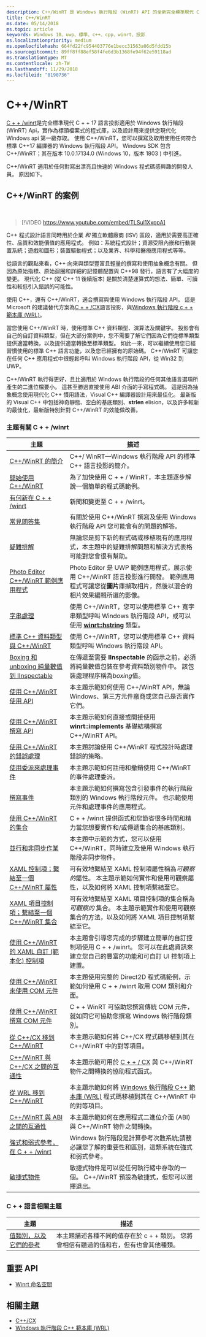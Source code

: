 ```yaml
---
description: C++/WinRT 是 Windows 執行階段 (WinRT) API 的全新完全標準現代 C++17 語言投影，實作為標頭檔式的程式庫。
title: C++/WinRT
ms.date: 05/14/2018
ms.topic: article
keywords: Windows 10、uwp、標準、c++、cpp、winrt、投影
ms.localizationpriority: medium
ms.openlocfilehash: 664fd22fc954403776e1becc31563a06d5fdd15b
ms.sourcegitcommit: 89ff8ff88ef58f4fe6d3b1368fe94f62e59118ad
ms.translationtype: MT
ms.contentlocale: zh-TW
ms.lasthandoff: 11/29/2018
ms.locfileid: "8190736"
---
```

# <a name="cwinrt"></a>C++/WinRT

[C + + /winrt](/windows/uwp/cpp-and-winrt-apis/intro-to-using-cpp-with-winrt)是完全標準現代 C + + 17 語言投影適用於 Windows 執行階段 (WinRT) Api，實作為標頭檔案式的程式庫，以及設計用來提供您現代化 Windows api 第一級存取。 使用 C++/WinRT，您可以撰寫及取用使用任何符合標準 C++17 編譯器的 Windows 執行階段 API。 Windows SDK 包含 C++/WinRT；其在版本 10.0.17134.0 (Windows 10，版本 1803 ) 中引進。

C++/WinRT 適用於任何對寫出漂亮且快速的 Windows 程式碼感興趣的開發人員。 原因如下。

## <a name="the-case-for-cwinrt"></a>C++/WinRT 的案例
&nbsp;
> [!VIDEO https://www.youtube.com/embed/TLSul1XxppA]

C++ 程式設計語言同時用於企業 *和* 獨立軟體廠商 (ISV) 區段，適用於需要高正確性、品質和效能價值的應用程式。 例如：系統程式設計；資源受限內嵌和行動裝置系統；遊戲和圖形；裝置驅動程式；以及業界、科學和醫療應用程式等等。

從語言的觀點來看，C++ 向來與類型豐富且輕量的撰寫和使用抽象概念有關。 但因為原始指標、原始迴圈和詳細的記憶體配置與 C++98 發行，語言有了大幅度的變更。 現代化 C++ (從 C++ 11 後續版本) 是關於清楚運算式的想法、簡單、可讀性和較低引入錯誤的可能性。

使用 C++，還有 C++/WinRT，適合撰寫與使用 Windows 執行階段 API。 這是 Microsoft 的建議替代方案為[C + + /CX](/cpp/cppcx/visual-c-language-reference-c-cx?branch=live)語言投影，與[Windows 執行階段 c + + 範本庫 (WRL)](/cpp/windows/windows-runtime-cpp-template-library-wrl?branch=live)。

當您使用 C++/WinRT 時，使用標準 C++ 資料類型、演算法及關鍵字。 投影會有自己的自訂資料類型，但在大部分案例中，您不需要了解它們因為它們從標準類型提供適當轉換，以及提供適當轉換至標準類型。 如此一來，可以繼續使用您已經習慣使用的標準 C++ 語言功能，以及您已經擁有的原始碼。 C++/WinRT 可讓您在任何 C++ 應用程式中很輕鬆呼叫 Windows 執行階段 API，從 Win32 到 UWP。

C++/WinRT 執行得更好，且比適用於 Windows 執行階段的任何其他語言選項所產生的二進位檔要小。 這甚至勝過直接使用 ABI 介面的手寫程式碼。 這是因為抽象概念使用現代化 C++ 慣用語法，Visual C++ 編譯器設計用來最佳化。 最新版的 Visual C++ 中包括神奇靜態、空白的基底類別、**strlen** elision，以及許多較新的最佳化，最新版特別針對 C++/WinRT 的效能做改善。

### <a name="topics-about-cwinrt"></a>主題有關 C + + /winrt

| 主題 | 描述 |
| - | - |
| [C++/WinRT 的簡介](intro-to-using-cpp-with-winrt.md) | C++/ WinRT&mdash;Windows 執行階段 API 的標準 C++ 語言投影的簡介。 |
| [開始使用 C++/WinRT](get-started.md) | 為了加快使用 C + + / WinRT，本主題逐步解說一個簡單的程式碼範例。 |
| [有何新在 C + + /winrt](news.md) | 新聞和變更至 C + + /winrt。 |
| [常見問答集](faq.md) | 有關於使用 C++/WinRT 撰寫及使用 Windows 執行階段 API 您可能會有的問題的解答。 |
| [疑難排解](troubleshooting.md) | 無論您是剪下新的程式碼或移植現有的應用程式，本主題中的疑難排解問題和解決方式表格可能對您會很有幫助。 |
| [Photo Editor C++/WinRT 範例應用程式](photo-editor-sample.md) | Photo Editor 是 UWP 範例應用程式，展示使用 C++/WinRT 語言投影進行開發。 範例應用程式可讓您從**圖片**庫擷取相片，然後以混合的相片效果編輯所選的影像。 | 
| [字串處理](strings.md) | 使用 C++/WinRT，您可以使用標準 C++ 寬字串類型呼叫 Windows 執行階段 API，或可以使用 [**winrt::hstring**](/uwp/cpp-ref-for-winrt/hstring) 類型。 |
| [標準 C++ 資料類型與 C++/WinRT](std-cpp-data-types.md) | 使用 C++/WinRT，您可以使用標準 C++ 資料類型呼叫 Windows 執行階段 API。 |
| [Boxing 和 unboxing 純量數值到 IInspectable ](boxing.md) | 在傳遞至需要 **IInspectable** 的函示之前，必須將純量數值包裝在參考資料類別物件中。 該包裝處理程序稱為*boxing*值。 |
| [使用 C++/WinRT 使用 API ](consume-apis.md) | 本主題示範如何使用 C++/WinRT API，無論 Windows、第三方元件廠商或您自己是否實作它們。 |
| [使用 C++/WinRT 撰寫 API ](author-apis.md) | 本主題示範如何直接或間接使用 **winrt::implements** 基礎結構撰寫 C++/WinRT API。 |
| [使用 C++/WinRT 的錯誤處理](error-handling.md) | 本主題討論使用 C++/WinRT 程式設計時處理錯誤的策略。 |
| [使用委派來處理事件](handle-events.md) | 本主題示範如何註冊和撤銷使用 C++/WinRT 的事件處理委派。 |
| [撰寫事件](author-events.md) | 本主題示範如何撰寫包含引發事件的執行階段類別的 Windows 執行階段元件。 也示範使用元件和處理事件的應用程式。 |
| [使用 C++/WinRT 的集合](collections.md) | C + + /winrt 提供函式和您節省很多時間和精力當您想要實作和/或傳遞集合的基底類別。 |
| [並行和非同步作業](concurrency.md) | 本主題中示範的方式，您可以使用 C++/WinRT，同時建立及使用 Windows 執行階段非同步物件。 |
| [XAML 控制項；繫結至一個 C++/WinRT 屬性](binding-property.md) | 可有效地繫結至 XAML 控制項屬性稱為*可觀察的*屬性。 本主題示範如何實作和使用可觀察屬性，以及如何將 XAML 控制項繫結至它。 |
| [XAML 項目控制項；繫結至一個 C++/WinRT 集合](binding-collection.md) | 可有效地繫結至 XAML 項目控制項的集合稱為*可觀察的* 集合。 本主題示範實作和使用可觀察集合的方法，以及如何將 XAML 項目控制項繫結至它。 |
| [使用 C++/WinRT 的 XAML 自訂 (範本化) 控制項](xaml-cust-ctrl.md) | 本主題會引導您完成的步驟建立簡單的自訂控制項使用 C + + /winrt。 您可以在此處資訊來建立您自己的豐富的功能和可自訂 UI 控制項上建置。 |
| [使用 C++/WinRT 來使用 COM 元件](consume-com.md) | 本主題使用完整的 Direct2D 程式碼範例，示範如何使用 C + + /winrt 取用 COM 類別和介面。 |
| [使用 C++/WinRT 撰寫 COM 元件](author-coclasses.md) | C + + WinRT 可協助您撰寫傳統 COM 元件，就如同它可協助您撰寫 Windows 執行階段類別。 |
| [從 C++/CX 移到 C++/WinRT](move-to-winrt-from-cx.md) | 本主題示範如何將 C++/CX 程式碼移植到其在 C++/WinRT 中的對等項目。 |
| [C++/WinRT 與 C++/CX 之間的互通性](interop-winrt-cx.md) | 本主題示範可用於 [C + + / CX](/cpp/cppcx/visual-c-language-reference-c-cx?branch=live) 與 C++/WinRT 物件之間轉換的協助程式函式。 |
| [從 WRL 移到 C++/WinRT](move-to-winrt-from-wrl.md) | 本主題示範如何將 [Windows 執行階段 C++ 範本庫 (WRL)](/cpp/windows/windows-runtime-cpp-template-library-wrl) 程式碼移植到其在 C++/WinRT 中的對等項目。 |
| [C++/WinRT 與 ABI 之間的互通性](interop-winrt-abi.md) | 本主題示範如何在應用程式二進位介面 (ABI) 與 C++/WinRT 物件之間轉換。 |
| [強式和弱式參考，在 C + + /winrt](weak-references.md) | Windows 執行階段是計算參考次數系統;請務必讓您了解的重要性和區別，這類系統在強式和弱式參考。 |
| [敏捷式物件](agile-objects.md) | 敏捷式物件是可以從任何執行緒中存取的一個。 C++/WinRT 預設為敏捷式，但您可以選擇退出。 |

### <a name="topics-about-the-c-language"></a>C + + 語言相關主題

| 主題 | 描述 |
| - | - |
| [值類別，以及它們的參考](cpp-value-categories.md) | 本主題描述各種不同的值存在於 c + + 類別。 您將會相信有聽過的值和右，但有也會其他種類。 |

## <a name="important-apis"></a>重要 API
* [Winrt 命名空間](/uwp/cpp-ref-for-winrt/winrt)

## <a name="related-topics"></a>相關主題
* [C++/CX](/cpp/cppcx/visual-c-language-reference-c-cx)
* [Windows 執行階段 C++ 範本庫 (WRL)](/cpp/windows/windows-runtime-cpp-template-library-wrl)
